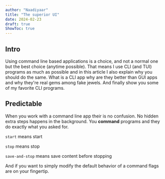 ```yaml
---
author: "Naadiyaar"
title: "The superior UI"
date: 2024-02-23
draft: true
ShowToc: true
---
```

## Intro
Using command line based applications is a choice, and not a normal one but the best choice (anytime possible).
That means I use CLI (and TUI) programs as much as possible and in this article I also explain why you should do the same.
What is a CLI app why are they better than GUI apps and why they're real gems among fake jewels.
And finally show you some of my favorite CLI programs.

## Predictable
When you work with a command line app their is no confusion. No hidden extra steps happens in the background.
You **command** programs and they do exactly what you asked for.

`start` means start

`stop` means stop

`save-and-stop` means save content before stopping

And if you want to simply modify the default behavior of a command flags are on your fingertip.
